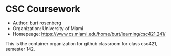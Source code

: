 # CSC Coursework

- Author: burt rosenberg
- Organization: University of Miami
- Homepeage: https://www.cs.miami.edu/home/burt/learning/csc421.241/

This is the container organization for github classroom for class csc421, semester 142.

